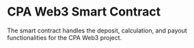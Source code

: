 # CPA Web3 Smart Contract

The smart contract handles the deposit, calculation, and payout functionalities for the CPA Web3 project.



